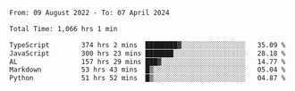 
<!--START_SECTION:waka-->

```txt
From: 09 August 2022 - To: 07 April 2024

Total Time: 1,066 hrs 1 min

TypeScript        374 hrs 2 mins  ████████▓░░░░░░░░░░░░░░░░   35.09 %
JavaScript        300 hrs 23 mins ███████░░░░░░░░░░░░░░░░░░   28.18 %
AL                157 hrs 29 mins ███▓░░░░░░░░░░░░░░░░░░░░░   14.77 %
Markdown          53 hrs 43 mins  █▒░░░░░░░░░░░░░░░░░░░░░░░   05.04 %
Python            51 hrs 52 mins  █▒░░░░░░░░░░░░░░░░░░░░░░░   04.87 %
```

<!--END_SECTION:waka-->











